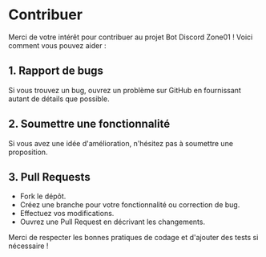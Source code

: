 # Contribuer

Merci de votre intérêt pour contribuer au projet Bot Discord Zone01 ! Voici comment vous pouvez aider :

## 1. Rapport de bugs
Si vous trouvez un bug, ouvrez un problème sur GitHub en fournissant autant de détails que possible.

## 2. Soumettre une fonctionnalité
Si vous avez une idée d'amélioration, n'hésitez pas à soumettre une proposition.

## 3. Pull Requests
- Fork le dépôt.
- Créez une branche pour votre fonctionnalité ou correction de bug.
- Effectuez vos modifications.
- Ouvrez une Pull Request en décrivant les changements.

Merci de respecter les bonnes pratiques de codage et d'ajouter des tests si nécessaire !
